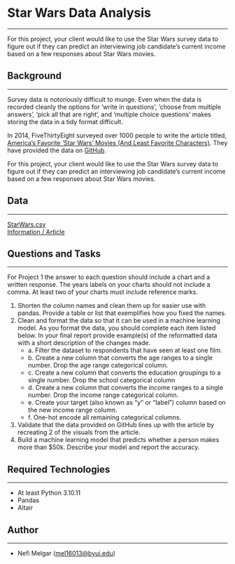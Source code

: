 # Star Wars Data Analysis
<hr>

For this project, your client would like to use the Star Wars survey data to figure out if they can predict an interviewing job candidate’s current income based on a few responses about Star Wars movies.

## Background
<hr>

Survey data is notoriously difficult to munge. Even when the data is recorded cleanly the options for ‘write in questions’, ‘choose from multiple answers’, ‘pick all that are right’, and ‘multiple choice questions’ makes storing the data in a tidy format difficult. </br>

In 2014, FiveThirtyEight surveyed over 1000 people to write the article titled, [America’s Favorite ‘Star Wars’ Movies (And Least Favorite Characters)](https://fivethirtyeight.com/features/americas-favorite-star-wars-movies-and-least-favorite-characters/). They have provided the data on [GitHub](https://github.com/fivethirtyeight/data/tree/master/star-wars-survey). </br>

For this project, your client would like to use the Star Wars survey data to figure out if they can predict an interviewing job candidate’s current income based on a few responses about Star Wars movies. </br>

## Data
<hr>

[StarWars.csv](https://github.com/fivethirtyeight/data/raw/master/star-wars-survey/StarWars.csv) </br>
[Information / Article](https://fivethirtyeight.com/features/americas-favorite-star-wars-movies-and-least-favorite-characters/)

## Questions and Tasks
<hr>

For Project 1 the answer to each question should include a chart and a written response. The years labels on your charts should not include a comma. At least two of your charts must include reference marks.

1. Shorten the column names and clean them up for easier use with pandas. Provide a table or list that exemplifies how you fixed the names.
2. Clean and format the data so that it can be used in a machine learning model. As you format the data, you should complete each item listed below. In your final report provide example(s) of the reformatted data with a short description of the changes made.
    + a. Filter the dataset to respondents that have seen at least one film.
    + b. Create a new column that converts the age ranges to a single number. Drop the age range categorical column.
    + c. Create a new column that converts the education groupings to a single number. Drop the school categorical column
    + d. Create a new column that converts the income ranges to a single number. Drop the income range categorical column.
    + e. Create your target (also known as “y” or “label”) column based on the new income range column.
    + f. One-hot encode all remaining categorical columns.
3. Validate that the data provided on GitHub lines up with the article by recreating 2 of the visuals from the article.
4. Build a machine learning model that predicts whether a person makes more than $50k. Describe your model and report the accuracy.

## Required Technologies
<hr>

+ At least Python 3.10.11
+ Pandas
+ Altair

## Author
<hr>

+ Nefi Melgar (mel16013@byui.edu)
